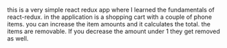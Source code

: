 this is a very simple react redux app where I learned the fundamentals of react-redux.
in the application is a shopping cart with a couple of phone items. 
you can increase the item amounts and it calculates the total.
the items are removable. 
If you decrease the amount under 1 they get removed as well.
